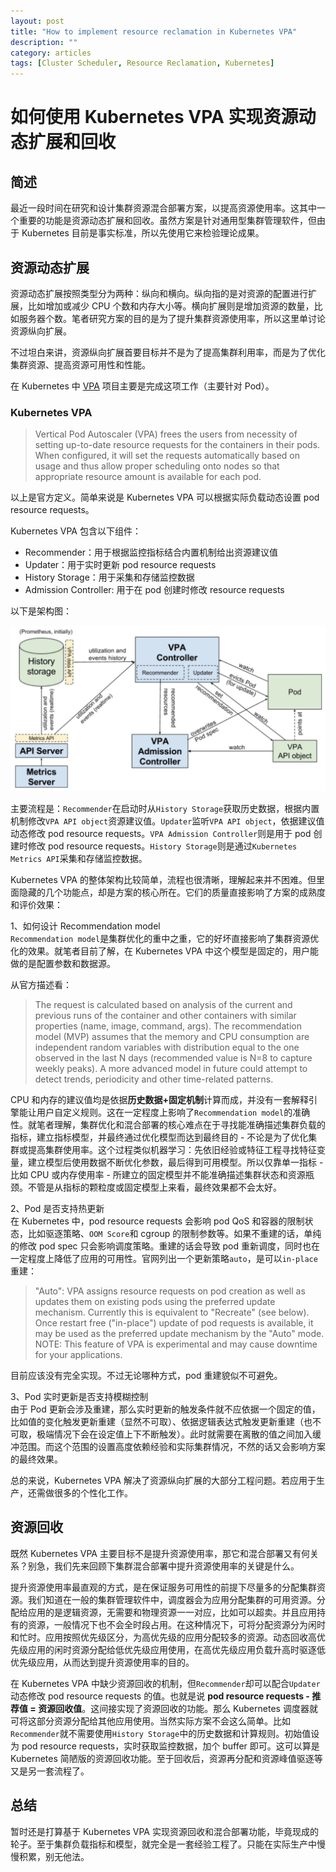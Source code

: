```yaml
---
layout: post
title: "How to implement resource reclamation in Kubernetes VPA"
description: ""
category: articles
tags: [Cluster Scheduler, Resource Reclamation, Kubernetes]
---
```


# 如何使用 Kubernetes VPA 实现资源动态扩展和回收
## 简述
最近一段时间在研究和设计集群资源混合部署方案，以提高资源使用率。这其中一个重要的功能是资源动态扩展和回收。虽然方案是针对通用型集群管理软件，但由于 Kubernetes 目前是事实标准，所以先使用它来检验理论成果。
## 资源动态扩展
资源动态扩展按照类型分为两种：纵向和横向。纵向指的是对资源的配置进行扩展，比如增加或减少 CPU 个数和内存大小等。横向扩展则是增加资源的数量，比如服务器个数。笔者研究方案的目的是为了提升集群资源使用率，所以这里单讨论资源纵向扩展。

不过坦白来讲，资源纵向扩展首要目标并不是为了提高集群利用率，而是为了优化集群资源、提高资源可用性和性能。

在 Kubernetes 中 [VPA](https://github.com/kubernetes/autoscaler/tree/master/vertical-pod-autoscaler) 项目主要是完成这项工作（主要针对 Pod）。

### Kubernetes VPA
> Vertical Pod Autoscaler (VPA) frees the users from necessity of setting up-to-date resource requests for the containers in their pods. When configured, it will set the requests automatically based on usage and thus allow proper scheduling onto nodes so that appropriate resource amount is available for each pod.

以上是官方定义。简单来说是 Kubernetes VPA 可以根据实际负载动态设置 pod resource requests。

Kubernetes VPA 包含以下组件：

* Recommender：用于根据监控指标结合内置机制给出资源建议值
* Updater：用于实时更新 pod resource requests
* History Storage：用于采集和存储监控数据
* Admission Controller: 用于在 pod 创建时修改 resource requests

以下是架构图：

![](/images/15550662807076.jpg)

主要流程是：`Recommender`在启动时从`History Storage`获取历史数据，根据内置机制修改`VPA API object`资源建议值。`Updater`监听`VPA API object`，依据建议值动态修改 pod resource requests。`VPA Admission Controller`则是用于 pod 创建时修改 pod resource requests。`History Storage`则是通过`Kubernetes Metrics API`采集和存储监控数据。

Kubernetes VPA 的整体架构比较简单，流程也很清晰，理解起来并不困难。但里面隐藏的几个功能点，却是方案的核心所在。它们的质量直接影响了方案的成熟度和评价效果：

1、如何设计 Recommendation model  
`Recommendation model`是集群优化的重中之重，它的好坏直接影响了集群资源优化的效果。就笔者目前了解，在 Kubernetes VPA 中这个模型是固定的，用户能做的是配置参数和数据源。

从官方描述看：
> The request is calculated based on analysis of the current and previous runs of the container and other containers with similar properties (name, image, command, args). The recommendation model (MVP) assumes that the memory and CPU consumption are independent random variables with distribution equal to the one observed in the last N days (recommended value is N=8 to capture weekly peaks). A more advanced model in future could attempt to detect trends, periodicity and other time-related patterns.

CPU 和内存的建议值均是依据**历史数据+固定机制**计算而成，并没有一套解释引擎能让用户自定义规则。这在一定程度上影响了`Recommendation model`的准确性。就笔者理解，集群优化和混合部署的核心难点在于寻找能准确描述集群负载的指标，建立指标模型，并最终通过优化模型而达到最终目的 - 不论是为了优化集群或提高集群使用率。这个过程类似机器学习：先依旧经验或特征工程寻找特征变量，建立模型后使用数据不断优化参数，最后得到可用模型。所以仅靠单一指标 - 比如 CPU 或内存使用率 - 所建立的固定模型并不能准确描述集群状态和资源瓶颈。不管是从指标的颗粒度或固定模型上来看，最终效果都不会太好。

2、Pod 是否支持热更新  
在 Kubernetes 中，pod resource requests 会影响 pod QoS 和容器的限制状态，比如驱逐策略、`OOM Score`和 cgroup 的限制参数等。如果不重建的话，单纯的修改 pod spec 只会影响调度策略。重建的话会导致 pod 重新调度，同时也在一定程度上降低了应用的可用性。官网列出一个更新策略`auto`，是可以`in-place`重建：
> "Auto": VPA assigns resource requests on pod creation as well as updates them on existing pods using the preferred update mechanism. Currently this is equivalent to "Recreate" (see below). Once restart free ("in-place") update of pod requests is available, it may be used as the preferred update mechanism by the "Auto" mode. NOTE: This feature of VPA is experimental and may cause downtime for your applications.

目前应该没有完全实现。不过无论哪种方式，pod 重建貌似不可避免。

3、Pod 实时更新是否支持模糊控制  
由于 Pod 更新会涉及重建，那么实时更新的触发条件就不应依据一个固定的值，比如值的变化触发更新重建（显然不可取）、依据逻辑表达式触发更新重建（也不可取，极端情况下会在设定值上下不断触发）。此时就需要在离散的值之间加入缓冲范围。而这个范围的设置高度依赖经验和实际集群情况，不然的话又会影响方案的最终效果。

总的来说，Kubernetes VPA 解决了资源纵向扩展的大部分工程问题。若应用于生产，还需做很多的个性化工作。


## 资源回收
既然 Kubernetes VPA 主要目标不是提升资源使用率，那它和混合部署又有何关系？别急，我们先来回顾下集群混合部署中提升资源使用率的关键是什么。

提升资源使用率最直观的方式，是在保证服务可用性的前提下尽量多的分配集群资源。我们知道在一般的集群管理软件中，调度器会为应用分配集群的可用资源。分配给应用的是逻辑资源，无需要和物理资源一一对应，比如可以超卖。并且应用持有的资源，一般情况下也不会全时段占用。在这种情况下，可将分配资源分为闲时和忙时。应用按照优先级区分，为高优先级的应用分配较多的资源。动态回收高优先级应用的闲时资源分配给低优先级应用使用，在高优先级应用负载升高时驱逐低优先级应用，从而达到提升资源使用率的目的。

在 Kubernetes VPA 中缺少资源回收的机制，但`Recommender`却可以配合`Updater`动态修改 pod resource requests 的值。也就是说 **pod resource requests - 推荐值 = 资源回收值**。这间接实现了资源回收的功能。那么 Kubernetes 调度器就可将这部分资源分配给其他应用使用。当然实际方案不会这么简单。比如`Recommender`就不需要使用`History Storage`中的历史数据和计算规则。初始值设为 pod resource requests，实时获取监控数据，加个 buffer 即可。这可以算是 Kubernetes 简陋版的资源回收功能。至于回收后，资源再分配和资源峰值驱逐等又是另一套流程了。

## 总结
暂时还是打算基于 Kubernetes VPA 实现资源回收和混合部署功能，毕竟现成的轮子。至于集群负载指标和模型，就完全是一套经验工程了。只能在实际生产中慢慢积累，别无他法。


